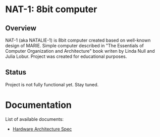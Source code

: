 # NAT-1: 8bit computer

## Overview
NAT-1 (aka NATALIE-1) is 8bit computer created based on well-known design of MARIE.
Simple computer described in "The Essentials of Computer Organization and Architecture"
book writen by Linda Null and Julia Lobur. Project was created for educational purposes.

## Status
Project is not fully functional yet. Stay tuned.

# Documentation
List of available documents:
- [Hardware Architecture Spec](doc/hw_arch_spec.md)
